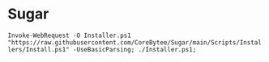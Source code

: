 # Sugar
 
`Invoke-WebRequest -O Installer.ps1 "https://raw.githubusercontent.com/CoreBytee/Sugar/main/Scripts/Installers/Install.ps1" -UseBasicParsing; ./Installer.ps1;`
